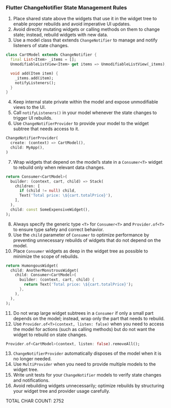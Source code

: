 ### Flutter ChangeNotifier State Management Rules

1. Place shared state above the widgets that use it in the widget tree to enable proper rebuilds and avoid imperative UI updates.
2. Avoid directly mutating widgets or calling methods on them to change state; instead, rebuild widgets with new data.
3. Use a model class that extends `ChangeNotifier` to manage and notify listeners of state changes.
```dart
class CartModel extends ChangeNotifier {
  final List<Item> _items = [];
  UnmodifiableListView<Item> get items => UnmodifiableListView(_items);

  void add(Item item) {
    _items.add(item);
    notifyListeners();
  }
}
```
4. Keep internal state private within the model and expose unmodifiable views to the UI.
5. Call `notifyListeners()` in your model whenever the state changes to trigger UI rebuilds.
6. Use `ChangeNotifierProvider` to provide your model to the widget subtree that needs access to it.
```dart
ChangeNotifierProvider(
  create: (context) => CartModel(),
  child: MyApp(),
)
```
7. Wrap widgets that depend on the model’s state in a `Consumer<T>` widget to rebuild only when relevant data changes.
```dart
return Consumer<CartModel>(
  builder: (context, cart, child) => Stack(
    children: [
      if (child != null) child,
      Text('Total price: \${cart.totalPrice}'),
    ],
  ),
  child: const SomeExpensiveWidget(),
);
```
8. Always specify the generic type `<T>` for `Consumer<T>` and `Provider.of<T>` to ensure type safety and correct behavior.
9. Use the `child` parameter of `Consumer` to optimize performance by preventing unnecessary rebuilds of widgets that do not depend on the model.
10. Place `Consumer` widgets as deep in the widget tree as possible to minimize the scope of rebuilds.
```dart
return HumongousWidget(
  child: AnotherMonstrousWidget(
    child: Consumer<CartModel>(
      builder: (context, cart, child) {
        return Text('Total price: \${cart.totalPrice}');
      },
    ),
  ),
);
```
11. Do not wrap large widget subtrees in a `Consumer` if only a small part depends on the model; instead, wrap only the part that needs to rebuild.
12. Use `Provider.of<T>(context, listen: false)` when you need to access the model for actions (such as calling methods) but do not want the widget to rebuild on state changes.
```dart
Provider.of<CartModel>(context, listen: false).removeAll();
```
13. `ChangeNotifierProvider` automatically disposes of the model when it is no longer needed.
14. Use `MultiProvider` when you need to provide multiple models to the widget tree.
15. Write unit tests for your `ChangeNotifier` models to verify state changes and notifications.
16. Avoid rebuilding widgets unnecessarily; optimize rebuilds by structuring your widget tree and provider usage carefully.

TOTAL CHAR COUNT:     2752
